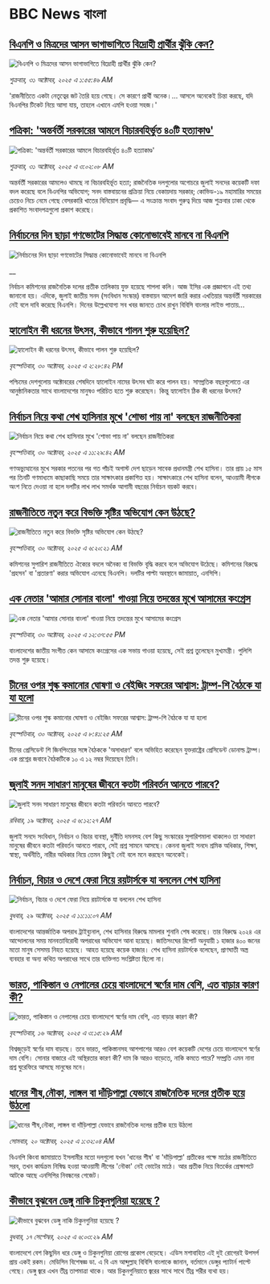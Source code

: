 # BBC News বাংলা## [বিএনপি ও মিত্রদের আসন ভাগাভাগিতে বিদ্রোহী প্রার্থীর ঝুঁকি কেন? ](https://www.bbc.com/bengali/articles/c803gpdx044o?at_medium=RSS&at_campaign=rss?at_campaign=githubrss)![বিএনপি ও মিত্রদের আসন ভাগাভাগিতে বিদ্রোহী প্রার্থীর ঝুঁকি কেন? ](https://ichef.bbci.co.uk/ace/ws/240/cpsprodpb/b839/live/fa4d3d90-b5a6-11f0-8833-43b4d09dd0bc.jpg)_শুক্রবার, ৩১ অক্টোবর, ২০২৫ এ ১:৫৫:৪৬ AM_'রাজনীতিতে একটা নেতৃত্বের জট তৈরি হয়ে গেছে। সে কারণে প্রার্থী অনেক।... আসলে অনেকেই চিন্তা করছে, যদি বিএনপির টিকেট নিয়ে আসা যায়, তাহলে এখানে এমপি হওয়া সহজ।'## [পত্রিকা: 'অন্তর্বর্তী সরকারের আমলে বিচারবহির্ভূত ৪০টি হত্যাকাণ্ড'](https://www.bbc.com/bengali/articles/c70j173wd67o?at_medium=RSS&at_campaign=rss?at_campaign=githubrss)![পত্রিকা: 'অন্তর্বর্তী সরকারের আমলে বিচারবহির্ভূত ৪০টি হত্যাকাণ্ড'](https://ichef.bbci.co.uk/ace/ws/240/cpsprodpb/57cc/live/59fd55d0-b602-11f0-9744-2d713b6948c4.jpg)_শুক্রবার, ৩১ অক্টোবর, ২০২৫ এ ৩:০২:০৮ AM_অন্তর্বর্তী সরকারের আমলেও থামছে না বিচারবহির্ভূত হত্যা; রাজনৈতিক দলগুলোর  অগোচরে জুলাই সনদের কয়েকটি দফা বদল করেছে বলে বিএনপির অভিযোগ; সনদ বাস্তবায়নের প্রক্রিয়া নিয়ে বেকায়দায় সরকার; কোভিড-১৯ মহামারির সময়ের চেয়েও নিচে নেমে গেছে বেসরকারি খাতের বিনিয়োগ প্রবৃদ্ধি— এ সংক্রান্ত সংবাদ গুরুত্ব দিয়ে আজ শুক্রবার ঢাকা থেকে প্রকাশিত সংবাদপত্রগুলো প্রকাশ করেছে।## [নির্বাচনের দিন ছাড়া গণভোটের সিদ্ধান্ত কোনোভাবেই মানবে না বিএনপি](https://www.bbc.co.uk/bengali/live/cx2yr0k5kr3t?at_medium=RSS&at_campaign=rss?at_campaign=githubrss)![নির্বাচনের দিন ছাড়া গণভোটের সিদ্ধান্ত কোনোভাবেই মানবে না বিএনপি](https://ichef.bbci.co.uk/ace/standard/240/cpsprodpb/3d4e/live/8f5c1c70-b5b2-11f0-aa13-0b0479f6f42a.jpg)__নির্বাচন কমিশনের রাজনৈতিক দলের প্রতীক তালিকায় যুক্ত হয়েছে শাপলা কলি। আজ ইসির এক প্রজ্ঞাপনে এই তথ্য জানানো হয়। এদিকে, জুলাই জাতীয় সনদ (সংবিধান সংস্কার) বাস্তবায়ন আদেশ জারি করার এখতিয়ার অন্তর্বর্তী সরকারের নেই বলে দাবি করেছে বিএনপি। দিনের উল্লেখযোগ্য সব খবর জানতে চোখ রাখুন বিবিসি বাংলার লাইভ পাতায়...## [হ্যালোইন কী ধরনের উৎসব, কীভাবে পালন শুরু হয়েছিল?](https://www.bbc.com/bengali/articles/cq6z72n743yo?at_medium=RSS&at_campaign=rss?at_campaign=githubrss)![হ্যালোইন কী ধরনের উৎসব, কীভাবে পালন শুরু হয়েছিল?](https://ichef.bbci.co.uk/ace/ws/240/cpsprodpb/565f/live/de6c72f0-afeb-11f0-a143-2b4ebe719445.jpg)_বৃহস্পতিবার, ৩০ অক্টোবর, ২০২৫ এ ২:২৮:৪২ PM_পশ্চিমের দেশগুলোয় অক্টোবরের শেষদিনে হ্যালোইন নামের উৎসব ঘটা করে পালন হয়। সাম্প্রতিক বছরগুলোতে এর আনুষ্ঠানিকতার সাথে বাংলাদেশের মানুষও পরিচিত হতে শুরু করেছেন। কিন্তু হ্যালোইন ঠিক কী ধরনের উৎসব?## [নির্বাচন নিয়ে কথা শেখ হাসিনার মুখে 'শোভা পায় না' বলছেন রাজনীতিকরা](https://www.bbc.com/bengali/articles/c4gpwrrezlwo?at_medium=RSS&at_campaign=rss?at_campaign=githubrss)![নির্বাচন নিয়ে কথা শেখ হাসিনার মুখে 'শোভা পায় না' বলছেন রাজনীতিকরা](https://ichef.bbci.co.uk/ace/ws/240/cpsprodpb/af66/live/f81d4dc0-b570-11f0-83b9-05f02855fa7e.jpg)_বৃহস্পতিবার, ৩০ অক্টোবর, ২০২৫ এ ১১:২৯:৪২ AM_গণঅভ্যুত্থানের মুখে সরকার পতনের পর গত পাঁচই অগাস্ট দেশ ছাড়েন সাবেক প্রধানমন্ত্রী শেখ হাসিনা। তার প্রায় ১৫ মাস পর তিনটি গণমাধ্যমে কাছাকাছি সময়ে তার সাক্ষাৎকার প্রকাশিত হয়। সাক্ষাৎকারে শেখ হাসিনা বলেন, আওয়ামী লীগকে অংশ নিতে দেওয়া না হলে দলটির লাখ লাখ সমর্থক আগামী বছরের নির্বাচন বয়কট করবে।## [রাজনীতিতে নতুন করে বিভক্তি সৃষ্টির অভিযোগ কেন উঠছে?](https://www.bbc.com/bengali/articles/c803gezl1m5o?at_medium=RSS&at_campaign=rss?at_campaign=githubrss)![রাজনীতিতে নতুন করে বিভক্তি সৃষ্টির অভিযোগ কেন উঠছে?](https://ichef.bbci.co.uk/ace/ws/240/cpsprodpb/c7ce/live/38fc2d60-b54f-11f0-acf5-37e2db9c0e5c.jpg)_বৃহস্পতিবার, ৩০ অক্টোবর, ২০২৫ এ ৬:২০:২১ AM_কমিশনের সুপারিশ রাজনীতিতে ঐক্যের বদলে অনৈক্য বা বিভক্তি বৃদ্ধি করবে বলে অভিযোগ উঠেছে। কমিশনের বিরুদ্ধে 'প্রহসন' বা 'প্রতারণা' করার অভিযোগ এনেছে  বিএনপি। দলটির পাল্টা অবস্থানে জামায়াত, এনসিপি।## [এক নেতার 'আমার সোনার বাংলা' গাওয়া নিয়ে তদন্তের মুখে আসামের কংগ্রেস ](https://www.bbc.com/bengali/articles/cy7ep56rd44o?at_medium=RSS&at_campaign=rss?at_campaign=githubrss)![এক নেতার 'আমার সোনার বাংলা' গাওয়া নিয়ে তদন্তের মুখে আসামের কংগ্রেস ](https://ichef.bbci.co.uk/ace/ws/240/cpsprodpb/8dbb/live/79e796e0-b57f-11f0-846c-c5e20f0b86ee.png)_বৃহস্পতিবার, ৩০ অক্টোবর, ২০২৫ এ ১২:৩৭:৫৫ PM_বাংলাদেশের জাতীয় সংগীত কেন আসামে কংগ্রেসের এক সভায় গাওয়া হয়েছে, সেই প্রশ্ন তুলেছেন মুখ্যমন্ত্রী। পুলিশি তদন্ত শুরু হয়েছে।## [চীনের ওপর শুল্ক কমানোর ঘোষণা ও বেইজিং সফরের আশ্বাস: ট্রাম্প-শি বৈঠকে যা যা হলো](https://www.bbc.com/bengali/articles/c93x0qz3glpo?at_medium=RSS&at_campaign=rss?at_campaign=githubrss)![চীনের ওপর শুল্ক কমানোর ঘোষণা ও বেইজিং সফরের আশ্বাস: ট্রাম্প-শি বৈঠকে যা যা হলো](https://ichef.bbci.co.uk/ace/ws/240/cpsprodpb/7eaa/live/aefdb7c0-b55b-11f0-b21a-99b56b1fa370.jpg)_বৃহস্পতিবার, ৩০ অক্টোবর, ২০২৫ এ ৮:৪১:২৫ AM_চীনের প্রেসিডেন্ট শি জিনপিংয়ের সঙ্গে বৈঠককে 'অসাধারণ' বলে অভিহিত করেছেন যুক্তরাষ্ট্রের প্রেসিডেন্ট ডোনাল্ড ট্রাম্প। এক প্রশ্নের জবাবে বৈঠকটিকে ১০ এ ১২ নম্বর দিয়েছেন তিনি।## [জুলাই সনদ সাধারণ মানুষের জীবনে কতটা পরিবর্তন আনতে পারবে?](https://www.bbc.com/bengali/articles/c751w4k6q12o?at_medium=RSS&at_campaign=rss?at_campaign=githubrss)![জুলাই সনদ সাধারণ মানুষের জীবনে কতটা পরিবর্তন আনতে পারবে?](https://ichef.bbci.co.uk/ace/ws/240/cpsprodpb/fe81/live/806715a0-ac3c-11f0-aa13-0b0479f6f42a.jpg)_রবিবার, ১৯ অক্টোবর, ২০২৫ এ ৬:১২:২৭ AM_জুলাই সনদে সংবিধান, নির্বাচন ও বিচার ব্যবস্থা, দুর্নীতি দমনসহ বেশ কিছু সংস্কারের সুপারিশমালা থাকলেও তা সাধারণ মানুষের জীবনে কতটা পরিবর্তন আনতে পারবে, সেই প্রশ্ন সামনে আসছে। কেননা জুলাই সনদে শ্রমিক অধিকার, শিক্ষা, স্বাস্থ্য, অর্থনীতি, নারীর অধিকার নিয়ে তেমন কিছুই নেই বলে মনে করছেন অনেকেই।## [নির্বাচন, বিচার ও দেশে ফেরা নিয়ে রয়টার্সকে যা বললেন শেখ হাসিনা](https://www.bbc.com/bengali/articles/c5yde7jne6qo?at_medium=RSS&at_campaign=rss?at_campaign=githubrss)![নির্বাচন, বিচার ও দেশে ফেরা নিয়ে রয়টার্সকে যা বললেন শেখ হাসিনা](https://ichef.bbci.co.uk/ace/ws/240/cpsprodpb/7ef9/live/01030220-b4b5-11f0-ba75-093eca1ac29b.jpg)_বুধবার, ২৯ অক্টোবর, ২০২৫ এ ১১:১১:০৭ AM_বাংলাদেশের আন্তর্জাতিক অপরাধ ট্রাইব্যুনাল, শেখ হাসিনার বিরুদ্ধে মামলার শুনানি শেষ করেছে। তার বিরুদ্ধে ২০২৪ এর আন্দোলনের সময় মানবতাবিরোধী অপরাধের অভিযোগ আনা হয়েছে।  জাতিসংঘের রিপোর্ট অনুযায়ী ১ হাজার ৪০০ জনের মতো মানুষ সেসময় নিহত হয়েছে। আহত হয়েছে কয়েক হাজার। শেখ হাসিনা রয়টার্সকে বলেছেন, প্রাণঘাতী অস্ত্র ব্যবহার বা অন্য কথিত অপরাধের সাথে তার ব্যক্তিগত সংশ্লিষ্টতা ছিলো না।## [ভারত, পাকিস্তান ও নেপালের চেয়ে বাংলাদেশে স্বর্ণের দাম বেশি, এত বাড়ার কারণ কী?](https://www.bbc.com/bengali/articles/c231kzd1xk3o?at_medium=RSS&at_campaign=rss?at_campaign=githubrss)![ভারত, পাকিস্তান ও নেপালের চেয়ে বাংলাদেশে স্বর্ণের দাম বেশি, এত বাড়ার কারণ কী?](https://ichef.bbci.co.uk/ace/ws/240/cpsprodpb/0255/live/eef19d40-a9d7-11f0-b142-c350b61cfbce.jpg)_বৃহস্পতিবার, ১৬ অক্টোবর, ২০২৫ এ ৩:১৫:২৯ AM_বিশ্বজুড়েই স্বর্ণের দাম বাড়ছে। তবে ভারত, পাকিস্তানসহ আশপাশের আরও বেশ কয়েকটি দেশের চেয়ে বাংলাদেশে স্বর্ণের দাম বেশি। সোনার বাজারে এই অস্থিরতার কারণ কী? দাম কি আরও বাড়েতে, নাকি কমতে পারে? সম্প্রতি এমন নানা প্রশ্ন ঘুরেফিরে আসছে মানুষের মনে।## [ধানের শীষ,নৌকা, লাঙ্গল বা দাঁড়িপাল্লা যেভাবে রাজনৈতিক দলের প্রতীক হয়ে উঠলো](https://www.bbc.com/bengali/articles/czdr1gn0redo?at_medium=RSS&at_campaign=rss?at_campaign=githubrss)![ধানের শীষ,নৌকা, লাঙ্গল বা দাঁড়িপাল্লা যেভাবে রাজনৈতিক দলের প্রতীক হয়ে উঠলো](https://ichef.bbci.co.uk/ace/ws/240/cpsprodpb/b002/live/90668e20-a9aa-11f0-928c-71dbb8619e94.jpg)_সোমবার, ২০ অক্টোবর, ২০২৫ এ ১:৩২:০৪ AM_বিএনপি কিংবা জামায়াতে ইসলামীর মতো দলগুলো যখন 'ধানের শীষ' বা 'দাঁড়িপাল্লা' প্রতীকের  পক্ষে মাঠের রাজনীতিতে সরব, তখন কার্যক্রম নিষিদ্ধ হওয়া আওয়ামী লীগের 'নৌকা' নেই ভোটের মাঠে। আর প্রতীক নিয়ে বিতর্কের প্রেক্ষাপটে আটকে আছে এনসিপির নিবন্ধনের গেজেট।## [কীভাবে বুঝবেন ডেঙ্গু নাকি চিকুনগুনিয়া হয়েছে ?](https://www.bbc.com/bengali/articles/cwynvwgxv77o?at_medium=RSS&at_campaign=rss?at_campaign=githubrss)![কীভাবে বুঝবেন ডেঙ্গু নাকি চিকুনগুনিয়া হয়েছে ?](https://ichef.bbci.co.uk/ace/ws/240/cpsprodpb/1351/live/7e4cce80-938d-11f0-9cf6-cbf3e73ce2b9.jpg)_বুধবার, ১৭ সেপ্টেম্বর, ২০২৫ এ ৬:০৩:২৯ AM_বাংলাদেশে বেশ কিছুদিন ধরে ডেঙ্গু ও চিকুনগুনিয়া রোগের প্রকোপ বেড়েছে। এডিস মশাবাহিত এই দুই রোগেরই উপসর্গ প্রায় একই রকম। মেডিসিন বিশেষজ্ঞ ডা. এ বি এম আব্দুল্লাহ বিবিসি বাংলাকে জানান, বর্তমানে ডেঙ্গুর প্যাটার্ন পাল্টে গেছে। ডেঙ্গু জ্বরে এখন তীব্র তাপমাত্রা থাকে। আর চিকুনগুনিয়াতে জ্বরের সাথে সাথে তীব্র শরীর ব্যথা হয়।